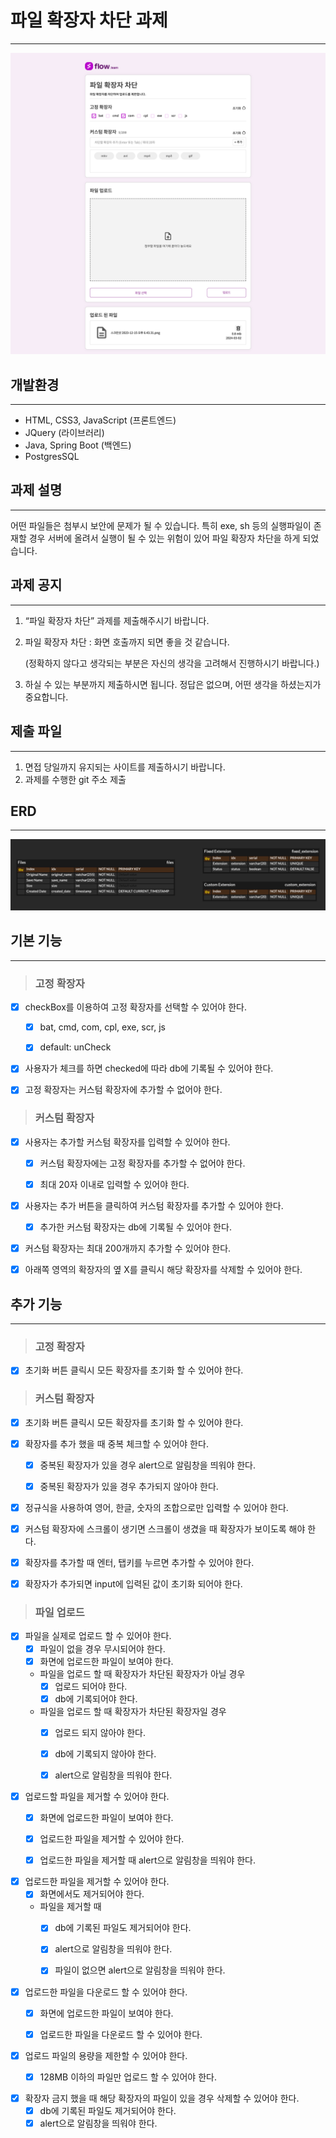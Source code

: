 # 파일 확장자 차단 과제

---

![img.png](image/img.png)

## 개발환경

---

- HTML, CSS3, JavaScript (프론트엔드)
- JQuery (라이브러리)
- Java, Spring Boot (백엔드)
- PostgresSQL

## 과제 설명

---

어떤 파일들은 첨부시 보안에 문제가 될 수 있습니다. 특히 exe, sh 등의 실행파일이 존재할 경우 서버에 올려서 실행이 될 수 있는 위험이 있어 파일 확장자 차단을 하게 되었습니다.

## 과제 공지

---

1. “파일 확장자 차단” 과제를 제출해주시기 바랍니다.
2. 파일 확장자 차단 : 화면 호출까지 되면 좋을 것 같습니다.

   (정확하지 않다고 생각되는 부분은 자신의 생각을 고려해서 진행하시기 바랍니다.)

3. 하실 수 있는 부분까지 제출하시면 됩니다. 정답은 없으며, 어떤 생각을 하셨는지가 중요합니다.

## 제출 파일

---

1. 면접 당일까지 유지되는 사이트를 제출하시기 바랍니다.
2. 과제를 수행한 git 주소 제출

## ERD

---

![img.png](image/erd.png)

## 기본 기능

---

> ### 고정 확장자
  - [x] checkBox를 이용하여 고정 확장자를 선택할 수 있어야 한다.
    - [x] bat, cmd, com, cpl, exe, scr, js
    - [x] default: unCheck


  - [x] 사용자가 체크를 하면 checked에 따라 db에 기록될 수 있어야 한다.


  - [x] 고정 확장자는 커스텀 확장자에 추가할 수 없어야 한다.
> ### 커스텀 확장자
  - [x] 사용자는 추가할 커스텀 확장자를 입력할 수 있어야 한다.
    - [x] 커스텀 확장자에는 고정 확장자를 추가할 수 없어야 한다.
    - [x] 최대 20자 이내로 입력할 수 있어야 한다.


  - [x] 사용자는 추가 버튼을 클릭하여 커스텀 확장자를 추가할 수 있어야 한다.
    - [x] 추가한 커스텀 확장자는 db에 기록될 수 있어야 한다.


  - [x] 커스텀 확장자는 최대 200개까지 추가할 수 있어야 한다.
  - [x] 아래쪽 영역의 확장자의 옆 X를 클릭시 해당 확장자를 삭제할 수 있어야 한다.



## 추가 기능

---

> ### 고정 확장자
  - [x] 초기화 버튼 클릭시 모든 확장자를 초기화 할 수 있어야 한다.
> ### 커스텀 확장자
  - [x] 초기화 버튼 클릭시 모든 확장자를 초기화 할 수 있어야 한다.


  - [x] 확장자를 추가 했을 때 중복 체크할 수 있어야 한다.
    - [x] 중복된 확장자가 있을 경우 alert으로 알림창을 띄워야 한다.
    - [x] 중복된 확장자가 있을 경우 추가되지 않아야 한다.


  - [x] 정규식을 사용하여 영어, 한글, 숫자의 조합으로만 입력할 수 있어야 한다.


  - [x] 커스텀 확장자에 스크롤이 생기면 스크롤이 생겼을 때 확장자가 보이도록 해야 한다.


  - [x] 확장자를 추가할 때 엔터, 탭키를 누르면 추가할 수 있어야 한다.


  - [x] 확장자가 추가되면 input에 입력된 값이 초기화 되어야 한다.
> ### 파일 업로드
  - [x] 파일을 실제로 업로드 할 수 있어야 한다.
    - [x] 파일이 없을 경우 무시되어야 한다.
    - [x] 화면에 업로드한 파일이 보여야 한다.
    - 파일을 업로드 할 때 확장자가 차단된 확장자가 아닐 경우
      - [x] 업로드 되어야 한다.
      - [x] db에 기록되어야 한다.
    - 파일을 업로드 할 때 확장자가 차단된 확장자일 경우
      - [x] 업로드 되지 않아야 한다.
      - [x] db에 기록되지 않아야 한다.
      - [x] alert으로 알림창을 띄워야 한다.


  - [x] 업로드할 파일을 제거할 수 있어야 한다.
    - [x] 화면에 업로드한 파일이 보여야 한다.
    - [x] 업로드한 파일을 제거할 수 있어야 한다.
    - [x] 업로드한 파일을 제거할 때 alert으로 알림창을 띄워야 한다.


  - [x] 업로드한 파일을 제거할 수 있어야 한다.
    - [x] 화면에서도 제거되어야 한다.
    - 파일을 제거할 때
      - [x] db에 기록된 파일도 제거되어야 한다.
      - [x] alert으로 알림창을 띄워야 한다.
      - [x] 파일이 없으면 alert으로 알림창을 띄워야 한다.


  - [x] 업로드한 파일을 다운로드 할 수 있어야 한다.
    - [x] 화면에 업로드한 파일이 보여야 한다.
    - [x] 업로드한 파일을 다운로드 할 수 있어야 한다.


  - [x] 업로드 파일의 용량을 제한할 수 있어야 한다.
    - [x] 128MB 이하의 파일만 업로드 할 수 있어야 한다.


  - [x] 확장자 금지 했을 때 해당 확장자의 파일이 있을 경우 삭제할 수 있어야 한다.
    - [x] db에 기록된 파일도 제거되어야 한다.
    - [x] alert으로 알림창을 띄워야 한다.
